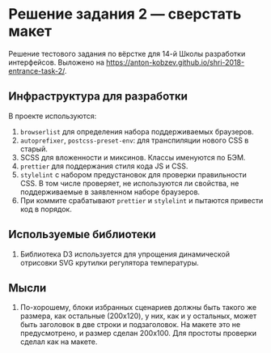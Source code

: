 # Решение задания 2 — сверстать макет

Решение тестового задания по вёрстке для 14-й Школы разработки интерфейсов.
Выложено на https://anton-kobzev.github.io/shri-2018-entrance-task-2/.

## Инфраструктура для разработки

В проекте используются:

1. `browserlist` для определения набора поддерживаемых браузеров.
2. `autoprefixer`, `postcss-preset-env`: для транспиляции нового CSS в старый.
3. SCSS для вложенности и миксинов. Классы именуются по БЭМ.
4. `prettier` для поддержания стиля кода JS и CSS.
5. `stylelint` с набором предустановок для проверки правильности CSS. В том числе проверяет, не используются ли свойства,
   не поддерживаемые в заявленном наборе браузеров.
6. При коммите срабатывают `prettier` и `stylelint` и пытаются привести код в порядок.

## Используемые библиотеки

1. Библиотека D3 используется для упрощения динамической отрисовки SVG крутилки регулятора температуры.

## Мысли

1. По-хорошему, блоки избранных сценариев должны быть такого же размера, как остальные (200x120), у них, как и у остальных,
   может быть заголовок в две строки и подзаголовок. На макете это не предусмотрено, и размер сделан 200x100. Для простоты
   проверки сделал как на макете.
